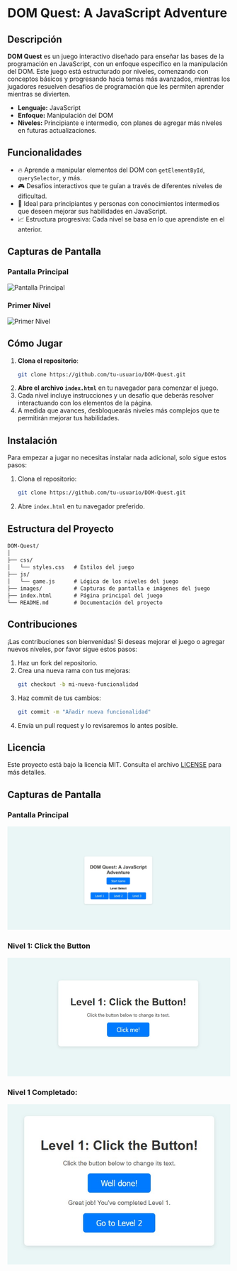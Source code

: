 
# DOM Quest: A JavaScript Adventure

## Descripción
**DOM Quest** es un juego interactivo diseñado para enseñar las bases de la programación en JavaScript, con un enfoque específico en la manipulación del DOM. Este juego está estructurado por niveles, comenzando con conceptos básicos y progresando hacia temas más avanzados, mientras los jugadores resuelven desafíos de programación que les permiten aprender mientras se divierten.

- **Lenguaje:** JavaScript
- **Enfoque:** Manipulación del DOM
- **Niveles:** Principiante e intermedio, con planes de agregar más niveles en futuras actualizaciones.

## Funcionalidades
- 🔥 Aprende a manipular elementos del DOM con `getElementById`, `querySelector`, y más.
- 🎮 Desafíos interactivos que te guían a través de diferentes niveles de dificultad.
- 🌱 Ideal para principiantes y personas con conocimientos intermedios que deseen mejorar sus habilidades en JavaScript.
- 📈 Estructura progresiva: Cada nivel se basa en lo que aprendiste en el anterior.

## Capturas de Pantalla

### Pantalla Principal
![Pantalla Principal](./images/main-screen.png)

### Primer Nivel
![Primer Nivel](./images/level1-screen.png)

## Cómo Jugar

1. **Clona el repositorio**:
   ```bash
   git clone https://github.com/tu-usuario/DOM-Quest.git
   ```
2. **Abre el archivo `index.html`** en tu navegador para comenzar el juego.
3. Cada nivel incluye instrucciones y un desafío que deberás resolver interactuando con los elementos de la página.
4. A medida que avances, desbloquearás niveles más complejos que te permitirán mejorar tus habilidades.

## Instalación

Para empezar a jugar no necesitas instalar nada adicional, solo sigue estos pasos:

1. Clona el repositorio:
   ```bash
   git clone https://github.com/tu-usuario/DOM-Quest.git
   ```
2. Abre `index.html` en tu navegador preferido.

## Estructura del Proyecto

```plaintext
DOM-Quest/
│
├── css/
│   └── styles.css   # Estilos del juego
├── js/
│   └── game.js      # Lógica de los niveles del juego
├── images/          # Capturas de pantalla e imágenes del juego
├── index.html       # Página principal del juego
└── README.md        # Documentación del proyecto
```

## Contribuciones

¡Las contribuciones son bienvenidas! Si deseas mejorar el juego o agregar nuevos niveles, por favor sigue estos pasos:

1. Haz un fork del repositorio.
2. Crea una nueva rama con tus mejoras:
   ```bash
   git checkout -b mi-nueva-funcionalidad
   ```
3. Haz commit de tus cambios:
   ```bash
   git commit -m "Añadir nueva funcionalidad"
   ```
4. Envía un pull request y lo revisaremos lo antes posible.

## Licencia

Este proyecto está bajo la licencia MIT. Consulta el archivo [LICENSE](LICENSE) para más detalles.


## Capturas de Pantalla

### Pantalla Principal
![Pantalla Principal](./images/pantalla_principal.jpg)

### Nivel 1: Click the Button
![Nivel 1](./images/nivel_1.jpg)

### Nivel 1 Completado:
![Nivel 1](./images/nivel_1_completado.jpg)
